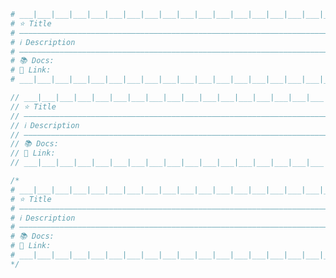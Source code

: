 
```sh
# ___|___|___|___|___|___|___|___|___|___|___|___|___|___|___|___|___|___ #
# ⭐️ Title
# ——————————————————————————————————————————————————————————————————————— #
# ℹ️ Description
# ——————————————————————————————————————————————————————————————————————— #
# 📚 Docs:
# 🔗 Link:
# ___|___|___|___|___|___|___|___|___|___|___|___|___|___|___|___|___|___ #
```
```js
// ___|___|___|___|___|___|___|___|___|___|___|___|___|___|___|___|___|___ #
// ⭐️ Title
// ——————————————————————————————————————————————————————————————————————— #
// ℹ️ Description
// ——————————————————————————————————————————————————————————————————————— #
// 📚 Docs:
// 🔗 Link:
// ___|___|___|___|___|___|___|___|___|___|___|___|___|___|___|___|___|___ #
```
```css
/*
# ___|___|___|___|___|___|___|___|___|___|___|___|___|___|___|___|___|___ #
# ⭐️ Title
# ——————————————————————————————————————————————————————————————————————— #
# ℹ️ Description
# ——————————————————————————————————————————————————————————————————————— #
# 📚 Docs:
# 🔗 Link:
# ___|___|___|___|___|___|___|___|___|___|___|___|___|___|___|___|___|___ #
*/
```
<!-- md
/*
# ___|___|___|___|___|___|___|___|___|___|___|___|___|___|___|___|___|___ #
# ⭐️ Title
# ——————————————————————————————————————————————————————————————————————— #
# ℹ️ Description
# ——————————————————————————————————————————————————————————————————————— #
# 📚 Docs:
# 🔗 Link:
# ___|___|___|___|___|___|___|___|___|___|___|___|___|___|___|___|___|___ #
*/
-->

<!--

Others:

\/(/\)\/(/\)\/(/\)\/(/\)\/(/\)\/(/\)\/(/\)\/(/\)\/(/\)\/(/\)\/(/\)\/(/\)

# ~^~^~^~^~^~^~^~^~^~^~^~^~^~^~^~^~^~^~^~^~^~^~^~^~^~^~^~^~^~^~^~^~^~^~^~

# ———————————————————————————————————————————————————————————————————————

°º¤ø,¸¸,ø¤º°`°º¤ø,¸,ø¤°º¤ø,¸¸,ø¤º°`°º¤ø,¸¸,ø¤º°`°º¤ø,¸,ø¤°º¤ø,¸¸,ø¤º°`

(╯°□°）╯︵ ┻━┻

-->
